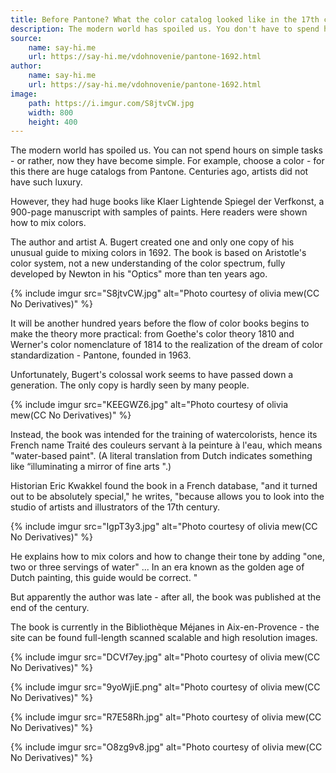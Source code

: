 ```yaml
---
title: Before Pantone? What the color catalog looked like in the 17th century
description: The modern world has spoiled us. You don't have to spend hours on simple tasks - more precisely, now they have become simple.
source:
    name: say-hi.me
    url: https://say-hi.me/vdohnovenie/pantone-1692.html
author:
    name: say-hi.me
    url: https://say-hi.me/vdohnovenie/pantone-1692.html
image:
    path: https://i.imgur.com/S8jtvCW.jpg
    width: 800
    height: 400
---
```


The modern world has spoiled us. You can not spend hours on simple tasks - or rather, now they have become simple.
For example, choose a color - for this there are huge catalogs from Pantone. Centuries ago, artists did not have such luxury.

However, they had huge books like Klaer Lightende Spiegel der Verfkonst, a 900-page manuscript with samples of paints.
Here readers were shown how to mix colors.

The author and artist A. Bugert created one and only one copy of his unusual guide to mixing colors in 1692.
The book is based on Aristotle's color system, not a new understanding of the color spectrum, fully developed by Newton
in his "Optics" more than ten years ago.

{% include imgur src="S8jtvCW.jpg" alt="Photo courtesy of olivia mew(CC No Derivatives)" %}

It will be another hundred years before the flow of color books begins to make the theory more practical: from Goethe's
color theory 1810 and Werner's color nomenclature of 1814 to the realization of the dream of color standardization - Pantone,
founded in 1963.

Unfortunately, Bugert's colossal work seems to have passed down a generation. The only copy is hardly seen by many people.

{% include imgur src="KEEGWZ6.jpg" alt="Photo courtesy of olivia mew(CC No Derivatives)" %}

Instead, the book was intended for the training of watercolorists, hence its French name Traité des couleurs servant à la peinture à l'eau,
which means "water-based paint". (A literal translation from Dutch indicates something like “illuminating a mirror
of fine arts ".)

Historian Eric Kwakkel found the book in a French database, "and it turned out to be absolutely special," he writes, "because
allows you to look into the studio of artists and illustrators of the 17th century.

{% include imgur src="IgpT3y3.jpg" alt="Photo courtesy of olivia mew(CC No Derivatives)" %}

He explains how to mix colors and how to change their tone by adding "one, two or three servings of water" ... In an era known as
the golden age of Dutch painting, this guide would be correct. "

But apparently the author was late - after all, the book was published at the end of the century.

The book is currently in the Bibliothèque Méjanes in Aix-en-Provence - the site can be found full-length scanned
scalable and high resolution images.

{% include imgur src="DCVf7ey.jpg" alt="Photo courtesy of olivia mew(CC No Derivatives)" %}

{% include imgur src="9yoWjiE.png" alt="Photo courtesy of olivia mew(CC No Derivatives)" %}

{% include imgur src="R7E58Rh.jpg" alt="Photo courtesy of olivia mew(CC No Derivatives)" %}

{% include imgur src="O8zg9v8.jpg" alt="Photo courtesy of olivia mew(CC No Derivatives)" %}

